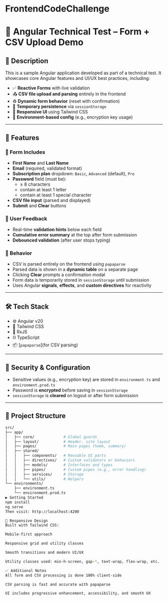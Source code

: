# FrontendCodeChallenge
# 📌 Angular Technical Test – Form + CSV Upload Demo

## 📄 Description

This is a sample Angular application developed as part of a technical test. It showcases core Angular features and UI/UX best practices, including:

- ✅ **Reactive Forms** with live validation  
- 📤 **CSV file upload and parsing** entirely in the frontend  
- ♻️ **Dynamic form behavior** (reset with confirmation)  
- 💾 **Temporary persistence** via `sessionStorage`  
- 📱 **Responsive UI** using Tailwind CSS  
- 🔐 **Environment-based config** (e.g., encryption key usage)  

---

## 🚀 Features

### 🧾 Form Includes

- **First Name** and **Last Name**
- **Email** (required, validated format)
- **Subscription plan** dropdown: `Basic`, `Advanced` (default), `Pro`
- **Password** field (must be):
  - ≥ 8 characters
  - contain at least 1 letter
  - contain at least 1 special character
- **CSV file input** (parsed and displayed)
- **Submit** and **Clear** buttons

### 💬 User Feedback

- Real-time **validation hints** below each field  
- **Cumulative error summary** at the top after form submission  
- **Debounced validation** (after user stops typing)

### 🧠 Behavior

- CSV is parsed entirely on the frontend using `papaparse`
- Parsed data is shown in a **dynamic table** on a separate page
- Clicking **Clear** prompts a confirmation modal
- Form data is temporarily stored in `sessionStorage` until submission
- Uses Angular **signals**, **effects**, and **custom directives** for reactivity

---

## 🛠️ Tech Stack

- ⚙️ Angular v20
- 🎨 Tailwind CSS
- 🔄 RxJS
- ⛓ TypeScript
- 📦 [`papaparse`](for CSV parsing)

---

## 🔐 Security & Configuration

- Sensitive values (e.g., encryption key) are stored in `environment.ts` and `environment.prod.ts`
- Password is **encrypted** before saving in `sessionStorage`
- `sessionStorage` is **cleared** on logout or after form submission

---

## 📂 Project Structure

```bash
src/
├── app/
│   ├── core/             # Global guards
│   ├── layout/           # Header, site layout
│   ├── pages/            # Main pages (home, summary)
│   ├── shared/
│   │   ├── components/   # Reusable UI parts
│   │   ├── directives/   # Custom validators or behaviors
│   │   ├── models/       # Interfaces and types
│   │   ├── pipes/        # Custom pipes (e.g., error handling)
│   │   ├── services/     # Storage
│   │   └── utils/        # Helpers
└── environments/
    ├── environment.ts
    └── environment.prod.ts
▶️ Getting Started
npm install
ng serve
Then visit: http://localhost:4200

📱 Responsive Design
Built with Tailwind CSS:

Mobile-first approach

Responsive grid and utility classes

Smooth transitions and modern UI/UX

Utility classes used: min-h-screen, gap-*, text-wrap, flex-wrap, etc.

✅ Additional Notes
All form and CSV processing is done 100% client-side

CSV parsing is fast and accurate with papaparse

UI includes progressive enhancement, accessibility, and smooth UX
